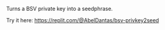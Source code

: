 Turns a BSV private key into a seedphrase.

Try it here: https://replit.com/@AbelDantas/bsv-privkey2seed
